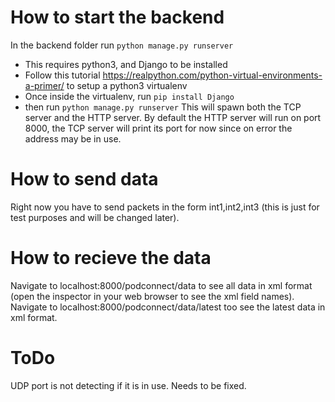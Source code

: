 # How to start the backend
In the backend folder run `python manage.py runserver`
* This requires python3, and Django to be installed
* Follow this tutorial https://realpython.com/python-virtual-environments-a-primer/ to setup a python3 virtualenv
* Once inside the virtualenv, run `pip install Django`
* then run `python manage.py runserver`
This will spawn both the TCP server and the HTTP server.
By default the HTTP server will run on port 8000, the TCP server will print its port for now since on error the address may be in use.


# How to send data
Right now you have to send packets in the form int1,int2,int3 (this is just for test purposes and will be changed later).

# How to recieve the data
Navigate to localhost:8000/podconnect/data to see all data in xml format (open the inspector in your web browser to see the xml field names).
Navigate to localhost:8000/podconnect/data/latest too see the latest data in xml format.

# ToDo
UDP port is not detecting if it is in use. Needs to be fixed.
